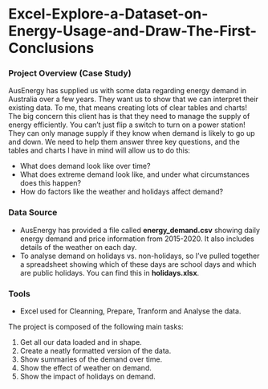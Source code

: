 # Excel-Explore-a-Dataset-on-Energy-Usage-and-Draw-The-First-Conclusions

### Project Overview (Case Study)
AusEnergy has supplied us with some data regarding energy demand in Australia over a few years. They want us to show that we can interpret their existing data. To me, that means creating lots of clear tables and charts! 
The big concern this client has is that they need to manage the supply of energy efficiently. You can’t just flip a switch to turn on a power station! They can only manage supply if they know when demand is likely to go up and down. 
We need to help them answer three key questions, and the tables and charts I have in mind will allow us to do this:

- What does demand look like over time?
- What does extreme demand look like, and under what circumstances does this happen?
- How do factors like the weather and holidays affect demand?

### Data Source
- AusEnergy has provided a file called **energy_demand.csv** showing daily energy demand and price information from 2015-2020. It also includes details of the weather on each day.
- To analyse demand on holidays vs. non-holidays, so I’ve pulled together a spreadsheet showing which of these days are school days and which are public holidays. You can find this in **holidays.xlsx**.

### Tools

- Excel used for Cleanning, Prepare, Tranform and Analyse the data.

The project is composed of the following main tasks:
  1. Get all our data loaded and in shape.
  2. Create a neatly formatted version of the data.
  3. Show summaries of the demand over time.
  4. Show the effect of weather on demand.
  5. Show the impact of holidays on demand.


